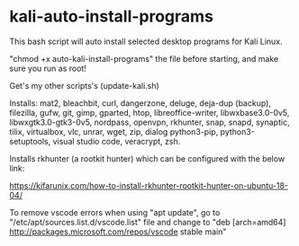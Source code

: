 # kali-auto-install-programs
This bash script will auto install selected desktop programs for Kali Linux.

"chmod +x auto-kali-install-programs" the file before starting, and make sure you run as root!

Get's my other scripts's (update-kali.sh)

Installs: mat2, bleachbit, curl, dangerzone, deluge, deja-dup (backup), filezilla, gufw, git, gimp, gparted, htop, libreoffice-writer, libwxbase3.0-0v5, libwxgtk3.0-gtk3-0v5, nordpass, openvpn, rkhunter, snap, snapd, synaptic, tilix, virtualbox, vlc, unrar, wget, zip, dialog python3-pip, python3-setuptools, visual studio code, veracrypt, zsh.

Installs rkhunter (a rootkit hunter) which can be configured with the below link:

https://kifarunix.com/how-to-install-rkhunter-rootkit-hunter-on-ubuntu-18-04/

To remove vscode errors when using "apt update", go to "/etc/apt/sources.list.d/vscode.list" file and change to "deb [arch=amd64] http://packages.microsoft.com/repos/vscode stable main"
